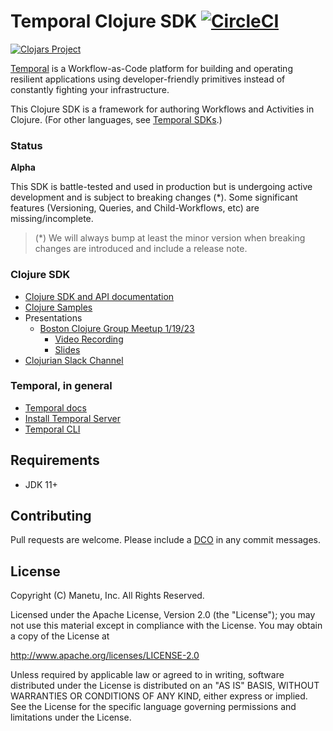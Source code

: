 # Temporal Clojure SDK [![CircleCI](https://dl.circleci.com/status-badge/img/gh/manetu/temporal-clojure-sdk/tree/master.svg?style=svg)](https://dl.circleci.com/status-badge/redirect/gh/manetu/temporal-clojure-sdk/tree/master)

[![Clojars Project](https://img.shields.io/clojars/v/io.github.manetu/temporal-sdk.svg)](https://clojars.org/io.github.manetu/temporal-sdk)

[Temporal](https://github.com/temporalio/temporal) is a Workflow-as-Code platform for building and operating
resilient applications using developer-friendly primitives instead of constantly fighting your infrastructure.

This Clojure SDK is a framework for authoring Workflows and Activities in Clojure.  (For other languages, see [Temporal SDKs](https://docs.temporal.io/application-development).)

### Status

**Alpha**

This SDK is battle-tested and used in production but is undergoing active development and is subject to breaking changes (*).  Some significant features (Versioning, Queries, and Child-Workflows, etc) are missing/incomplete.

> (*) We will always bump at least the minor version when breaking changes are introduced and include a release note.

### Clojure SDK

- [Clojure SDK and API documentation](https://cljdoc.org/d/io.github.manetu/temporal-sdk)
- [Clojure Samples](./samples/README.md)
- Presentations
    - [Boston Clojure Group Meetup 1/19/23](https://www.meetup.com/boston-clojure-group/events/290502741/)
        - [Video Recording](https://youtu.be/gztsbSP5I3s)
        - [Slides](https://docs.google.com/presentation/d/1D7cd4UUI_6ZEzd7RbSgujB-5PsD-EDGE)
- [Clojurian Slack Channel](https://clojurians.slack.com/archives/C056TDVQ5L1)

### Temporal, in general

- [Temporal docs](https://docs.temporal.io/)
- [Install Temporal Server](https://docs.temporal.io/docs/server/quick-install)
- [Temporal CLI](https://docs.temporal.io/docs/devtools/tctl/)

## Requirements

- JDK 11+

## Contributing

Pull requests are welcome.  Please include a [DCO](https://en.wikipedia.org/wiki/Developer_Certificate_of_Origin) in any commit messages.

## License

Copyright (C) Manetu, Inc. All Rights Reserved.

Licensed under the Apache License, Version 2.0 (the "License");
you may not use this material except in compliance with the License.
You may obtain a copy of the License at

http://www.apache.org/licenses/LICENSE-2.0

Unless required by applicable law or agreed to in writing, software
distributed under the License is distributed on an "AS IS" BASIS,
WITHOUT WARRANTIES OR CONDITIONS OF ANY KIND, either express or implied.
See the License for the specific language governing permissions and
limitations under the License.
